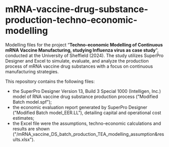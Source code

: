 # mRNA-vaccine-drug-substance-production-techno-economic-modelling
Modelling files for the project “**Techno-economic Modelling of Continuous mRNA Vaccine Manufacturing, studying Influenza virus as case study**", conducted at the University of Sheffield (2024). The study utilizes SuperPro Designer and Excel to simulate, evaluate, and analyze the production process of mRNA vaccine drug substances with a focus on continuous manufacturing strategies.

This repository contains the following files:

- the SuperPro Designer Version 13, Build 3 Special 1000 (Intelligen, Inc.) model of RNA vaccine drug substance production process ("Modified Batch model.spf");
- the economic evaluation report generated by SuperPro Designer ("Modified Batch model_EER.LL"), detailing capital and operational cost estimates;
- the Excel file were the assumptions, techno-economic calculations and results are shown ("/mRNA_vaccine_DS_batch_production_TEA_modelling_assumption&results.xlsx").
